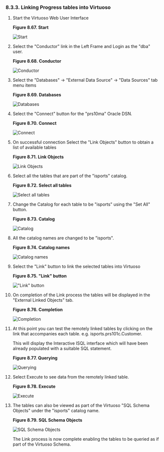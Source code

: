 <div>

<div>

<div>

<div>

### 8.3.3. Linking Progress tables into Virtuoso

</div>

</div>

</div>

<div>

1.  Start the Virtuoso Web User Interface

    <div>

    <div>

    **Figure 8.67. Start**

    <div>

    <div>

    ![Start](images/ui/lora1.png)

    </div>

    </div>

    </div>

      

    </div>

2.  Select the "Conductor" link in the Left Frame and Login as the "dba"
    user.

    <div>

    <div>

    **Figure 8.68. Conductor**

    <div>

    <div>

    ![Conductor](images/ui/lora2.png)

    </div>

    </div>

    </div>

      

    </div>

3.  Select the "Databases" -\> "External Data Source" -\> "Data Sources"
    tab menu items

    <div>

    <div>

    **Figure 8.69. Databases**

    <div>

    <div>

    ![Databases](images/ui/lpro3.png)

    </div>

    </div>

    </div>

      

    </div>

4.  Select the "Connect" button for the "prs10ma" Oracle DSN.

    <div>

    <div>

    **Figure 8.70. Connect**

    <div>

    <div>

    ![Connect](images/ui/lpro4.png)

    </div>

    </div>

    </div>

      

    </div>

5.  On successful connection Select the "Link Objects" button to obtain
    a list of available tables

    <div>

    <div>

    **Figure 8.71. Link Objects**

    <div>

    <div>

    ![Link Objects](images/ui/lpro5.png)

    </div>

    </div>

    </div>

      

    </div>

6.  Select all the tables that are part of the "isports" catalog.

    <div>

    <div>

    **Figure 8.72. Select all tables**

    <div>

    <div>

    ![Select all tables](images/ui/lpro6.png)

    </div>

    </div>

    </div>

      

    </div>

7.  Change the Catalog for each table to be "isports" using the "Set
    All" button.

    <div>

    <div>

    **Figure 8.73. Catalog**

    <div>

    <div>

    ![Catalog](images/ui/lpro7.png)

    </div>

    </div>

    </div>

      

    </div>

8.  All the catalog names are changed to be "isports".

    <div>

    <div>

    **Figure 8.74. Catalog names**

    <div>

    <div>

    ![Catalog names](images/ui/lpro8.png)

    </div>

    </div>

    </div>

      

    </div>

9.  Select the "Link" button to link the selected tables into Virtuoso

    <div>

    <div>

    **Figure 8.75. "Link" button**

    <div>

    <div>

    !["Link" button](images/ui/lpro9.png)

    </div>

    </div>

    </div>

      

    </div>

10. On completion of the Link process the tables will be displayed in
    the "External Linked Objects" tab.

    <div>

    <div>

    **Figure 8.76. Completion**

    <div>

    <div>

    ![Completion](images/ui/lpro10.png)

    </div>

    </div>

    </div>

      

    </div>

11. At this point you can test the remotely linked tables by clicking on
    the link that accompanies each table. e.g. isports.prs101c.Customer.

    This will display the Interactive ISQL interface which will have
    been already populated with a suitable SQL statement.

    <div>

    <div>

    **Figure 8.77. Querying**

    <div>

    <div>

    ![Querying](images/ui/lpro11.png)

    </div>

    </div>

    </div>

      

    </div>

12. Select Execute to see data from the remotely linked table.

    <div>

    <div>

    **Figure 8.78. Execute**

    <div>

    <div>

    ![Execute](images/ui/lpro12.png)

    </div>

    </div>

    </div>

      

    </div>

13. The tables can also be viewed as part of the Virtuoso "SQL Schema
    Objects" under the "isports" catalog name.

    <div>

    <div>

    **Figure 8.79. SQL Schema Objects**

    <div>

    <div>

    ![SQL Schema Objects](images/ui/lpro13.png)

    </div>

    </div>

    </div>

      

    </div>

    The Link process is now complete enabling the tables to be queried
    as if part of the Virtuoso Schema.

</div>

</div>
